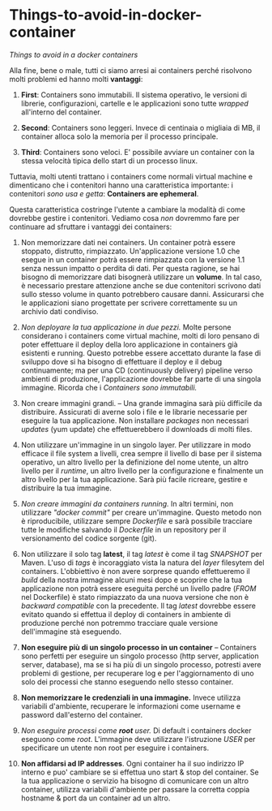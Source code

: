 # Things-to-avoid-in-docker-container
*Things to avoid in a docker containers*

Alla fine, bene o male, tutti ci siamo arresi ai containers perché risolvono molti problemi ed hanno molti **vantaggi**:

1. **First**: Containers sono immutabili. Il sistema operativo, le versioni di librerie, configurazioni, cartelle e le applicazioni sono tutte *wrapped* all'interno del container.

2. **Second**: Containers sono leggeri. Invece di centinaia o migliaia di MB, il container alloca solo la memoria per il processo principale.

3. **Third**: Containers sono veloci. E' possibile avviare un container con la stessa velocità tipica dello start di un processo linux.

Tuttavia, molti utenti trattano i containers come normali virtual machine e dimenticano che i contenitori hanno una caratteristica importante: i contenitori *sono usa e getta*: **Containers are ephemeral**.

Questa caratteristica costringe l'utente a cambiare la modalità di come dovrebbe gestire i contenitori. 
Vediamo cosa *non* dovremmo fare per continuare ad sfruttare i vantaggi dei containers:

1. Non memorizzare dati nei containers. Un container potrà essere stoppato, distrutto, rimpiazzato. Un'applicazione versione 1.0 che esegue in un container potrà essere rimpiazzata con la versione 1.1 senza nessun impatto o perdita di dati. Per questa ragione, se hai bisogno di memorizzare dati bisognerà utilizzare un **volume**. In tal caso, è necessario prestare attenzione anche se due contenitori scrivono dati sullo stesso volume in quanto potrebbero causare danni. Assicurarsi che le applicazioni siano progettate per scrivere correttamente su un archivio dati condiviso.

2. *Non deployare la tua applicazione in due pezzi.* Molte persone considerano i containers come virtual machine, molti di loro pensano di poter effettuare il deploy della loro applicazione in containers già esistenti e running. Questo potrebbe essere accettato durante la fase di sviluppo dove si ha bisogno di effettuare il deploy e il debug continuamente; ma per una CD (continuously delivery) pipeline verso ambienti di produzione, l'applicazione dovrebbe far parte di una singola immagine. Ricorda che i *Containers sono immutabili.*

3. Non creare immagini grandi. – Una grande immagina sarà più difficile da distribuire. Assicurati di averne solo i file e le librarie necessarie per eseguire la tua applicazione. Non installare *packages* non necessari *updates* (yum update) che effettuerebbero il downloads di molti files.

4. Non utilizzare un'immagine in un singolo layer. Per utilizzare in modo efficace il file system a livelli, crea sempre il livello di base per il sistema operativo, un altro livello per la definizione del nome utente, un altro livello per il *runtime*, un altro livello per la configurazione e finalmente un altro livello per la tua applicazione. Sarà più facile ricreare, gestire e distribuire la tua immagine.

5. *Non creare immagini da containers running.* In altri termini, non utilizzare *"docker commit"* per creare un'immagine. Questo metodo non è riproducibile, utilizzare sempre *Dockerfile* e sarà possibile tracciare tutte le modifiche salvando il *Dockerfile* in un repository per il versionamento del codice sorgente (git).

6. Non utilizzare il solo tag **latest**, il tag *latest* è come il tag *SNAPSHOT* per Maven. L'uso di *tags* è incoraggiato vista la natura del *layer* filesytem del containers. L'obbiettivo è non avere sorprese quando effettueremo il *build* della nostra immagine alcuni mesi dopo e  scoprire che la tua applicazione non potrà essere eseguita perché un livello padre (*FROM* nel Dockerfile) è stato rimpiazzato da una nuova versione che non è *backward compatible* con la precedente. Il tag *latest* dovrebbe essere evitato quando si effettua il deploy di containers in ambiente di produzione perché non potremmo tracciare quale versione dell'immagine stà eseguendo.

7. **Non eseguire più di un singolo processo in un container** – Containers sono perfetti per eseguire un singolo processo (http server, application server, database), ma se si ha più di un singolo processo, potresti avere problemi di gestione, per recuperare log e per  l'aggiornamento di uno solo dei processi che stanno eseguendo nello stesso container.

8. **Non memorizzare le credenziali in una immagine.** Invece utilizza variabili d'ambiente, recuperare le informazioni come username e password dall'esterno del container.

9. *Non eseguire processi come **root** user.* Di default i containers docker eseguono come *root*. L'immagine deve utilizzare l'istruzione *USER* per specificare un utente non root per eseguire i containers.

10. **Non affidarsi ad IP addresses**. Ogni container ha il suo indirizzo IP interno e puo' cambiare se si effettua uno start & stop del container. Se la tua applicazione o servizio ha bisogno di comunicare con un altro container, utilizza  variabili d'ambiente per passare la corretta coppia hostname & port da un container ad un altro.


